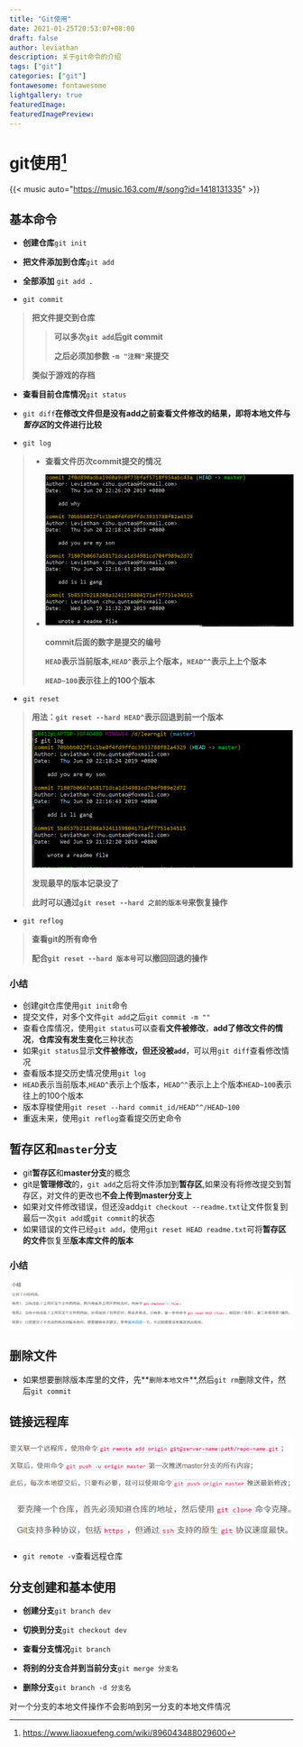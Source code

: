 ```yaml
---
title: "Git使用"
date: 2021-01-25T20:53:07+08:00
draft: false
author: leviathan
description: 关于git命令的介绍
tags: ["git"]
categories: ["git"]
fontawesome: fontawesome
lightgallery: true
featuredImage: 
featuredImagePreview: 
---
```


# git使用[^1]

{{< music auto="https://music.163.com/#/song?id=1418131335" >}}

## 基本命令

* **创建仓库**`git init`

* **把文件添加到仓库**`git add`
* **全部添加** `git add .`

* `git commit`

> **把文件提交到仓库**
>
> > **可以多次`git add`后git commit**
> >
> > **之后必须加参数 `-m "注释"`来提交**
>
> **类似于游戏的存档**

* **查看目前仓库情况**`git status`

* `git diff`**在修改文件但是没有add之前查看文件修改的结果，即将本地文件与*暂存区*的文件进行比较**

* `git log`

> * **查看文件历次commit提交的情况**
>
> * ![](./assets/%E6%8D%95%E8%8E%B7.PNG)
>
>   **commit后面的数字是提交的编号**
>
>   **`HEAD`表示当前版本,`HEAD^`表示上个版本，`HEAD^^`表示上上个版本**
>
>   **`HEAD~100`表示往上的100个版本**

* `git reset`

> **用法：`git reset --hard HEAD^`表示回退到前一个版本**
>
> ![](./assets/%E6%8D%95%E8%8E%B72.PNG)
>
> **发现最早的版本记录没了**
>
> **此时可以通过`git reset --hard 之前的版本号`来恢复操作**

* `git reflog`

> **查看git的所有命令**
>
> **配合`git reset --hard 版本号`可以撤回回退的操作**

### 小结

* 创建git仓库使用`git init`命令
* 提交文件，对多个文件`git add`之后`git commit -m ""`
* 查看仓库情况，使用`git status`可以查看**文件被修改**，**add了修改文件的情况**，**仓库没有发生变化**三种状态
* 如果`git status`显示**文件被修改，但还没被`add`**，可以用`git diff`查看修改情况
* 查看版本提交历史情况使用`git log`
* `HEAD`表示当前版本,`HEAD^`表示上个版本，`HEAD^^`表示上上个版本`HEAD~100`表示往上的100个版本
* 版本穿梭使用`git reset --hard commit_id/HEAD^^/HEAD~100`
* 重返未来，使用`git reflog`查看提交历史命令

## 暂存区和`master`分支

* git**暂存区**和**master分支**的概念
* git是**管理修改**的，`git add`之后将文件添加到**暂存区**,如果没有将修改提交到暂存区，对文件的更改也**不会上传到master分支上**
* 如果对文件修改错误，但还没add`git checkout --readme.txt`让文件恢复到最后一次`git add`或`git commit`的状态
* 如果错误的文件已经`git add`，使用`git reset HEAD readme.txt`可将**暂存区的文件**恢复至**版本库文件的版本**

### 小结

![](assets/%E6%8D%95%E8%8E%B7-1561119106162.PNG)

## 删除文件

* 如果想要删除版本库里的文件，先**`删除本地文件`**,然后`git rm`删除文件，然后`git commit`

## 链接远程库

![](assets/%E6%8D%95%E8%8E%B71.PNG)

![](assets/%E6%8D%95%E8%8E%B72-1561120978097.PNG)

* `git remote -v`查看远程仓库

## 分支创建和基本使用

* **创建分支**`git branch dev`
* **切换到分支**`git checkout dev`
* **查看分支情况**`git branch`

* **将别的分支合并到当前分支**`git merge 分支名`
* **删除分支**`git branch -d 分支名`

对一个分支的本地文件操作不会影响到另一分支的本地文件情况

[^1]: https://www.liaoxuefeng.com/wiki/896043488029600